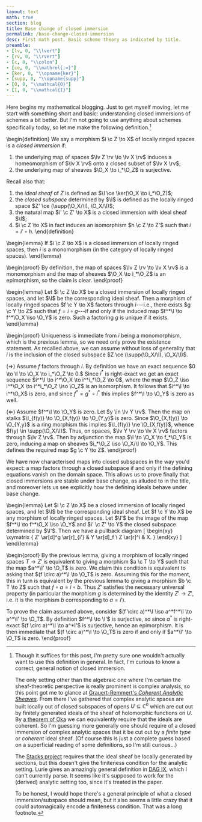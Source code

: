 ```yaml
---
layout: text
math: true
section: blog
title: Base change of closed immersion
permalink: /base-change-closed-immersion
desc: First math post. Basic scheme theory as indicated by title.
preamble:
- [lv, 0, "\\lvert"]
- [rv, 0, "\\rvert"]
- [c, 0, "\\colon"]
- [ce, 0, "\\mathrel{:=}"]
- [ker, 0, "\\opname{ker}"]
- [supp, 0, "\\opname{supp}"]
- [O, 0, "\\mathcal{O}"]
- [I, 0, "\\mathcal{I}"]
---
```


Here begins my mathematical blogging. Just to get myself moving, let
me start with something short and basic: understanding closed
immersions of schemes a bit better. But I'm not going to use anything
about schemes specifically today, so let me make the following
definition.[^immersion-general]

\begin{definition}
We say a morphism $i \c Z \to X$ of locally ringed spaces is a
*closed immersion* if:

1. the underlying map of spaces $\lv Z \rv \to \lv X \rv$ induces a
   homeomorphism of $\lv X \rv$ onto a closed subset of $\lv X
   \rv$;
2. the underlying map of sheaves $\O_X \to i_*\O_Z$ is
   surjective.

Recall also that:

1. the *ideal sheaf* of $Z$ is defined as $\I \ce \ker(\O_X
   \to i_*\O_Z)$;
2. the *closed subspace* determined by $\I$ is defined as the
   locally ringed space $Z' \ce (\supp(\O_X/\I),
   \O_X/\I)$;
3. the natural map $i' \c Z' \to X$ is a closed immersion with ideal
   sheaf $\I$;
4. $i \c Z \to X$ in fact induces an isomorphism $h \c Z \to Z'$
   such that $i = i' \circ h$.
\end{definition}

\begin{lemma}
If $i \c Z \to X$ is a closed immersion of locally ringed spaces,
then $i$ is a monomorphism (in the category of locally ringed
spaces).
\end{lemma}

\begin{proof}
By definition, the map of spaces $\lv Z \rv \to \lv X \rv$ is a
monomorphism and the map of sheaves $\O_X \to i_*\O_Z$ is an
epimorphism, so the claim is clear.
\end{proof}

\begin{lemma}
Let $i \c Z \to X$ be a closed immersion of locally ringed spaces,
and let $\I$ be the corresponding ideal sheaf. Then a morphism
of locally ringed spaces $f \c Y \to X$ factors through
$i$---i.e., there exists $g \c Y \to Z$ such that $f = i \circ
g$---if and only if the induced map $f^*\I \to f^*\O_X
\iso \O_Y$ is zero. Such a factoring $g$ is unique if it
exists.
\end{lemma}

\begin{proof}
Uniqueness is immediate from $i$ being a monomorphism, which is the
previous lemma, so we need only prove the existence statement. As
recalled above, we can assume without loss of generality that $i$ is
the inclusion of the closed subspace $Z \ce
(\supp(\O_X/\I), \O_X/\I)$.

($\Rightarrow$) Assume $f$ factors through $i$. By definition we
have an exact sequence $0 \to \I \to \O_X \to i_*\O_Z \to
0.$ Since $i^*$ is right-exact we get an exact sequence $i^*\I
\to i^*\O_X \to i^*i_*\O_Z \to 0$, where the map $\O_Z
\iso i^*\O_X \to i^*i_*\O_Z \iso \O_Z$ is an
isomorphism. It follows that $i^*\I \to i^*\O_X$ is zero,
and since $f^* = g^* \circ i^*$ this implies $f^*\I \to
\O_Y$ is zero as well.

($\Leftarrow$) Assume $f^*\I \to \O_Y$ is zero. Let $y
\in \lv Y \rv$. Then the map on stalks $\I_{f(y)} \to
\O_{X,f(y)} \to \O_{Y,y}$ is zero. Since $\O_{X,f(y)}
\to \O_{Y,y}$ is a ring morphism this implies $\I_{f(y)} \ne
\O_{X,f(y)}$, whence $f(y) \in
\supp(\O_X/\I)$. Thus, on spaces, $\lv Y \rv \to \lv X
\rv$ factors through $\lv Z \rv$. Then by adjunction the map
$\I \to \O_X \to f_*\O_Y$ is zero, inducing a map on
sheaves $i_*\O_Z \iso \O_X/\I \to \O_Y$. This
defines the required map $g \c Y \to Z$.
\end{proof}

We have now characterised maps into closed subspaces in the way you'd
expect: a map factors through a closed subspace if and only if the
defining equations vanish on the domain space. This allows us to prove
finally that closed immersions are stable under base change, as
alluded to in the title, and moreover lets us see explicitly how the
defining ideals behave under base change.

\begin{lemma}
Let $i \c Z \to X$ be a closed immersion of locally ringed spaces,
and let $\I$ be the corresponding ideal sheaf. Let $f \c Y \to
X$ be any morphism of locally ringed spaces. Let $\I'$ be the
image of the map $f^*\I \to f^*\O_X \iso \O_Y$ and
$i' \c Z' \to Y$ the closed subspace determined by $\I'$. Then
we have a pullback diagram
\[
\begin{xy}
\xymatrix {
 Z' \ar[d]^g \ar[r]_{i'} & Y \ar[d]_f \\
 Z \ar[r]^i & X.
}
\end{xy}
\]
\end{lemma}

\begin{proof}
By the previous lemma, giving a morphism of locally ringed spaces $T
\to Z'$ is equivalent to giving a morphism $a \c T \to Y$ such that
the map $a^*\I' \to \O_T$ is zero. We claim this condition
is equivalent to asking that $(f \circ a)^*\I \to \O_T$ is
zero. Assuming this for the moment, this in turn is equivalent by the
previous lemma to giving a morphism $b \c T \to Z$ such that $f
\circ a = i \circ b$. Thus $Z'$ satisfies the necessary universal
property (in particular the morphism $g$ is determined by the
identity $Z' \to Z'$, i.e. it is the morphism $b$ corresponding to
$a = i'$).

To prove the claim assumed above, consider $(f \circ a)^*\I
\iso a^*f^*\I \to a^*\I' \to \O_T$. By definition
$f^*\I \to \I'$ is surjective, so since $a^*$ is
right-exact $(f \circ a)^*\I \to a^*I'$ is surjective,
hence an epimorphism. It is then immediate that $(f \circ a)^*\I
\to \O_T$ is zero if and only if $a^*\I' \to \O_T$ is
zero.
\end{proof}


[^immersion-general]:
    Though it suffices for this post, I'm pretty sure one wouldn't
    actually want to use this definition in general. In fact, I'm
    curious to know a correct, general notion of closed immersion.

    The only setting other than the algebraic one where I'm certain
    the sheaf-theoretic perspective is really prominent is complex
    analysis, so this point got me to glance at [Grauert-Remmert's
    *Coherent Analytic Sheaves*][grauert-remmert]. From there I've
    gathered that complex analytic spaces are built locally out of
    closed subspaces of opens $U \subseteq \mathbb{C}^n$ which are cut
    out by finitely generated ideals of the sheaf of holomorphic
    functions on $U$. By [a theorem of Oka][oka] we can equivalently
    require that the ideals are coherent. So I'm guessing more
    generally one should require of a closed immersion of complex
    analytic spaces that it be cut out by a *finite type* or
    *coherent* ideal sheaf. (Of course this is just a complete guess
    based on a superficial reading of some definitions, so I'm still
    curious...)

    The [Stacks project][stacks-closed-immersion] requires that the
    ideal sheaf be locally generated by sections, but this doesn't
    give the finiteness condition for the analytic setting. Lurie
    gives an amazingly general definition in [DAG IX][dag-ix], which I
    can't currently parse. It seems like it's supposed to work for the
    (derived) analytic setting too, since it's treated in the paper.

    To be honest, I would hope there's a general principle of what a
    closed immersion/subspace should mean, but it also seems a little
    crazy that it could automagically encode a finiteness
    condition. That was a long footnote.



[grauert-remmert]: //books.google.com/books/about/Coherent_Analytic_Sheaves.html?id=HyCFQgAACAAJ
[oka]: //en.wikipedia.org/wiki/Oka_coherence_theorem
[stacks-closed-immersion]: //stacks.math.columbia.edu/tag/01HK
[dag-ix]: //www.math.harvard.edu/~lurie/papers/DAG-IX.pdf